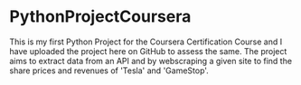 # PythonProjectCoursera
This is my first Python Project for the Coursera Certification Course and I have uploaded the project here on GitHub to assess the same.
The project aims to extract data from an API and by webscraping a given site to find the share prices and revenues of 'Tesla' and 'GameStop'.
